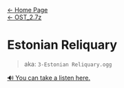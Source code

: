 [← Home Page](../../README.md)  
[← OST_2.7z](../ost_2-7z.md)

# Estonian Reliquary
> aka: `3-Estonian Reliquary.ogg`

<a href="./audio/3-Estonian Reliquary.ogg" target="_blank">🔊 You can take a listen here.</a>